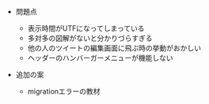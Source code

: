 - 問題点

  - 表示時間がUTFになってしまっている
  - 多対多の図解がないと分かりづらすぎる
  - 他の人のツイートの編集画面に飛ぶ時の挙動がおかしい
  - ヘッダーのハンバーガーメニューが機能しない


- 追加の案

  - migrationエラーの教材

